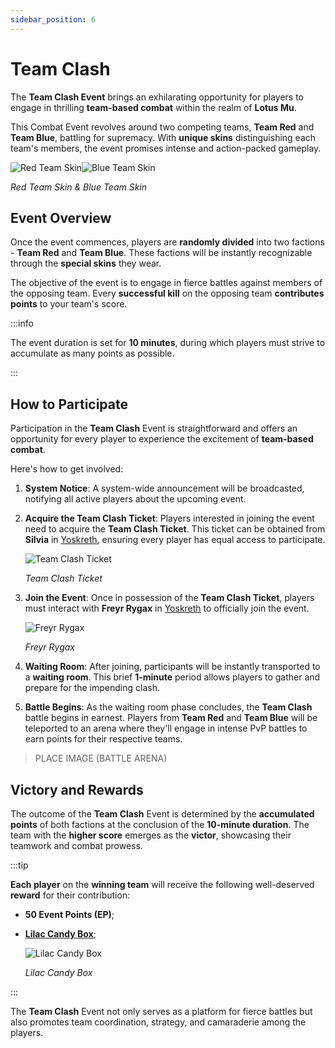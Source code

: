 ```yaml
---
sidebar_position: 6
---
```


# Team Clash

The **Team Clash Event** brings an exhilarating opportunity for players to engage in thrilling **team-based combat** within the realm of **Lotus Mu**.

This Combat Event revolves around two competing teams, **Team Red** and **Team Blue**, battling for supremacy. With **unique skins** distinguishing each team's members, the event promises intense and action-packed gameplay.

![Red Team Skin](/img/events/it/it_team_red.jpg)![Blue Team Skin](/img/events/it/it_team_blue.jpg)

_Red Team Skin & Blue Team Skin_

## Event Overview

Once the event commences, players are **randomly divided** into two factions - **Team Red** and **Team Blue**. These factions will be instantly recognizable through the **special skins** they wear.

The objective of the event is to engage in fierce battles against members of the opposing team. Every **successful kill** on the opposing team **contributes points** to your team's score.

:::info

The event duration is set for **10 minutes**, during which players must strive to accumulate as many points as possible.

:::

## How to Participate

Participation in the **Team Clash** Event is straightforward and offers an opportunity for every player to experience the excitement of **team-based combat**.

Here's how to get involved:

1. **System Notice**: A system-wide announcement will be broadcasted, notifying all active players about the upcoming event.

2. **Acquire the Team Clash Ticket**: Players interested in joining the event need to acquire the **Team Clash Ticket**. This ticket can be obtained from **Silvia** in [Yoskreth](/maps/yoskreth), ensuring every player has equal access to participate.

    ![Team Clash Ticket](/img/items/invitations/team-clash-ticket.png)

    _Team Clash Ticket_

3. **Join the Event**: Once in possession of the **Team Clash Ticket**, players must interact with **Freyr Rygax** in [Yoskreth](/maps/yoskreth) to officially join the event.

    ![Freyr Rygax](/img/npc/freyr-rygax.jpg)

    _Freyr Rygax_

4. **Waiting Room**: After joining, participants will be instantly transported to a **waiting room**. This brief **1-minute** period allows players to gather and prepare for the impending clash.

5. **Battle Begins**: As the waiting room phase concludes, the **Team Clash** battle begins in earnest. Players from **Team Red** and **Team Blue** will be teleported to an arena where they'll engage in intense PvP battles to earn points for their respective teams.

> PLACE IMAGE (BATTLE ARENA)

## Victory and Rewards

The outcome of the **Team Clash** Event is determined by the **accumulated points** of both factions at the conclusion of the **10-minute duration**. The team with the **higher score** emerges as the **victor**, showcasing their teamwork and combat prowess.

:::tip

**Each player** on the **winning team** will receive the following well-deserved **reward** for their contribution:

- **50 Event Points (EP)**;
- **[Lilac Candy Box](/items/item-bags/misc/lilac-candy-box)**;

    ![Lilac Candy Box](/img/items/item-bags/lilac-candy-box.png)

    _Lilac Candy Box_

:::

The **Team Clash** Event not only serves as a platform for fierce battles but also promotes team coordination, strategy, and camaraderie among the players.
